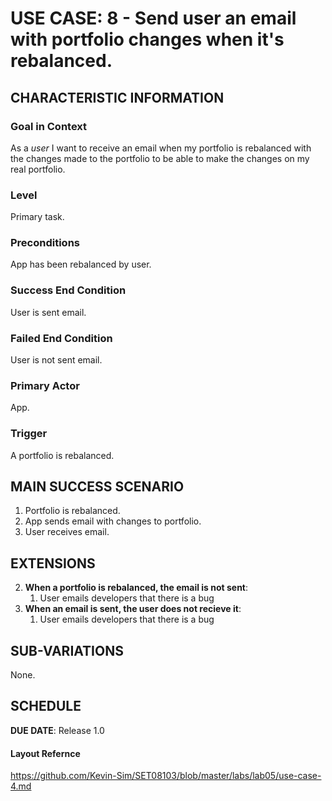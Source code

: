 # USE CASE: 8 - Send user an email with portfolio changes when it's rebalanced.

## CHARACTERISTIC INFORMATION

### Goal in Context

As a *user* I want to receive an email when my portfolio is rebalanced with the changes made to the portfolio to be able to make the changes on my real portfolio.

### Level

Primary task.

### Preconditions

App has been rebalanced by user.

### Success End Condition

User is sent email.

### Failed End Condition

User is not sent email.

### Primary Actor

App.

### Trigger

A portfolio is rebalanced.

## MAIN SUCCESS SCENARIO

1. Portfolio is rebalanced.
2. App sends email with changes to portfolio.
3. User receives email.

## EXTENSIONS

2. **When a portfolio is rebalanced, the email is not sent**:
    1. User emails developers that there is a bug
3. **When an email is sent, the user does not recieve it**:
     1. User emails developers that there is a bug
    
## SUB-VARIATIONS

None.

## SCHEDULE

**DUE DATE**: Release 1.0

#### Layout Refernce
https://github.com/Kevin-Sim/SET08103/blob/master/labs/lab05/use-case-4.md